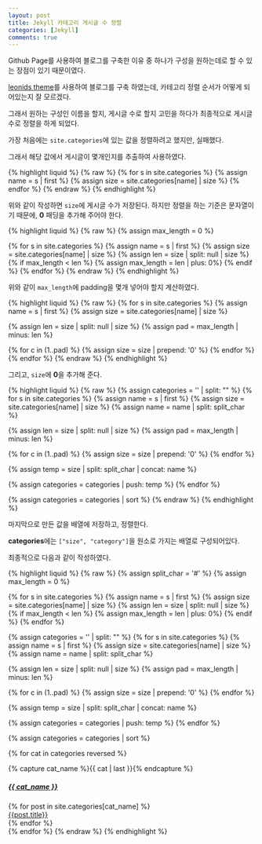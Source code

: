 ```yaml
---
layout: post
title: Jekyll 카테고리 게시글 수 정렬
categories: [Jekyll]
comments: true
---
```


Github Page를 사용하여 블로그를 구축한 이유 중 하나가 구성을 원하는데로 할 수 있는 장점이 있기 때문이였다.

[leonids theme](http://github.com/renyuanz/leonids/)를 사용하여 블로그를 구축 하였는데, 카테고리 정렬 순서가 어떻게 되어있는지 잘 모르겠다.

그래서 원하는 구성인 이름을 할지, 게시글 수로 할지 고민을 하다가 최종적으로 게시글 수로 정렬을 하게 되었다.

가장 처음에는 `site.categories`에 있는 값을 정렬하려고 했지만, 실패했다.

그래서 해당 값에서 게시글이 몇개인지를 추출하여 사용하였다.

{% highlight liquid %}
{% raw %}
{% for s in site.categories %}
  {% assign name = s | first %}
  {% assign size = site.categories[name] | size %}
{% endfor %}
{% endraw %}
{% endhighlight %}

위와 같이 작성하면 `size`에 게시글 수가 저장된다. 하지만 정렬을 하는 기준은 문자열이기 때문에, **0** 패딩을 추가해 주어야 한다.

{% highlight liquid %}
{% raw %}
{% assign max_length = 0 %}

{% for s in site.categories %}
  {% assign name = s | first %}
  {% assign size = site.categories[name] | size %}
  {% assign len = size | split: null | size %}
  {% if max_length < len %}
    {% assign max_length = len | plus: 0%}
  {% endif %}
{% endfor %}
{% endraw %}
{% endhighlight %}

위와 같이 `max_length`에 padding을 몇개 넣어야 할지 계산하였다.

{% highlight liquid %}
{% raw %}
{% for s in site.categories %}
  {% assign name = s | first %}
  {% assign size = site.categories[name] | size %}

  {% assign len = size | split: null | size %}
  {% assign pad = max_length | minus: len %}

  {% for c in (1..pad) %}
    {% assign size = size | prepend: '0' %}
  {% endfor %}
{% endfor %}
{% endraw %}
{% endhighlight %}

그리고, `size`에 **0**을 추가해 준다.

{% highlight liquid %}
{% raw %}
{% assign categories = '' | split: "" %}
{% for s in site.categories %}
  {% assign name = s | first %}
  {% assign size = site.categories[name] | size %}
  {% assign name = name | split: split_char %}

  {% assign len = size | split: null | size %}
  {% assign pad = max_length | minus: len %}

  {% for c in (1..pad) %}
    {% assign size = size | prepend: '0' %}
  {% endfor %}

  {% assign temp = size | split: split_char | concat: name %}

  {% assign categories = categories | push: temp %} 
{% endfor %}

{% assign categories = categories | sort %}
{% endraw %}
{% endhighlight %}

마지막으로 만든 값을 배열에 저장하고, 정렬한다.

**categories**에는 `["size", "category"]`을 원소로 가지는 배열로 구성되어있다.

최종적으로 다음과 같이 작성하였다.

{% highlight liquid %}
{% raw %}
{% assign split_char = '#' %}
{% assign max_length = 0 %}

{% for s in site.categories %}
  {% assign name = s | first %}
  {% assign size = site.categories[name] | size %}
  {% assign len = size | split: null | size %}
  {% if max_length < len %}
    {% assign max_length = len | plus: 0%}
  {% endif %}
{% endfor %}

{% assign categories = '' | split: "" %}
{% for s in site.categories %}
  {% assign name = s | first %}
  {% assign size = site.categories[name] | size %}
  {% assign name = name | split: split_char %}

  {% assign len = size | split: null | size %}
  {% assign pad = max_length | minus: len %}

  {% for c in (1..pad) %}
    {% assign size = size | prepend: '0' %}
  {% endfor %}

  {% assign temp = size | split: split_char | concat: name %}

  {% assign categories = categories | push: temp %} 
{% endfor %}

{% assign categories = categories | sort %}

{% for cat in categories reversed %}
  <div class="tag-group">
    {% capture cat_name %}{{ cat | last }}{% endcapture %}
    <a href="#{{ cat_name | slugize }}"><h5 class="tag-group-title" id="{{ cat_name | slugize }}">
      {{ cat_name }}
    </h5></a>
    {% for post in site.categories[cat_name] %}
    <article class="tag-item">
      <a class="tag-item-title" href="{{ site.url }}{{ post.url }}">{{post.title}}</a>
    </article>
    {% endfor %}
  </div>
{% endfor %}
</div>
{% endraw %}
{% endhighlight %}
